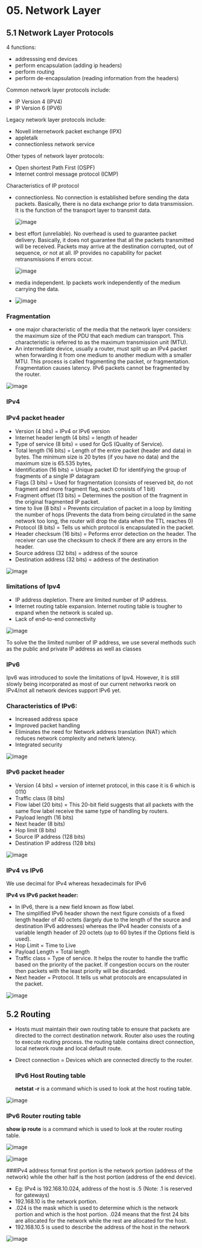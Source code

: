 # 05. Network Layer

## 5.1 Network Layer Protocols

4 functions:
- addresssing end devices
- perform encapsulation (adding ip headers)
- perform routing
- perform de-encapsulation (reading information from the headers)

Common network layer protocols include:
- IP Version 4 (IPV4)
- IP Version 6 (IPV6)

Legacy network layer protocols include:
- Novell internetwork packet exchange (IPX)
- appletalk
- connectionless network service

Other types of network layer protocols:
- Open shortest Path First (OSPF)
- Internet control message protocol (ICMP)
  
Characteristics of IP protocol
- connectionless. No connection is established before sending the data packets. Basically, there is no data exchange prior to data transmission. It is the function of the transport layer to transmit data.

  ![image](https://github.com/Fong20/Learning-repository/assets/150316121/640ab91c-a30f-4e0d-a4d7-b6eb99a63f10)

- best effort (unreliable). No overhead is used to guarantee packet delivery. Basically, it does not guarantee that all the packets transmitted will be received. Packets may arrive at the destination corrupted, out of sequence, or not at all. IP provides no capability for packet retransmissions if errors occur.

   ![image](https://github.com/Fong20/Learning-repository/assets/150316121/93cb6f44-effc-46df-9b29-5e25bc65b36a)

-  media independent. Ip packets work independently of the medium carrying the data.

- ![image](https://github.com/Fong20/Learning-repository/assets/150316121/c58d7833-1ac3-4ade-9ce1-9e25e9a585f0)

### Fragmentation
- one major characteristic of the media that the network layer considers: the maximum size of the PDU that each medium can transport. This characteristic is referred to as the maximum transmission unit (MTU).
- An intermediate device, usually a router, must split up an IPv4 packet when forwarding it from one medium to another medium with a smaller MTU. This process is called fragmenting the packet, or fragmentation. Fragmentation causes latency. IPv6 packets cannot be fragmented by the router.

![image](https://github.com/Fong20/Learning-repository/assets/150316121/c16433e9-ef7d-4680-89d8-e60bfc415eaf)

### IPv4

  ### IPv4 packet header
  - Version (4 bits) = IPv4 or IPv6 version
  - Internet header length (4 bits) = length of header
  - Type of service (8 bits) = used for QoS (Quality of Service).
  - Total length (16 bits) = Length of the entire packet (header and data) in bytes. The minimum size is 20 bytes (if you have no data) and the maximum size is 65.535 bytes,
  - Identification (16 bits) = Unique packet ID for identifying the group of fragments of a single IP datagram
  - Flags (3 bits) = Used for fragmentation (consists of reserved bit, do not fragment and more fragment flag, each consists of 1 bit)
  - Fragment offset (13 bits) = Determines the position of the fragment in the original fragmented IP packet.
  - time to live (8 bits) = Prevents circulation of packet in a loop by limiting the number of hops (Prevents the data from being circulated in the same network too long, the router will drop the data when the TTL reaches 0)
  - Protocol (8 bits) = Tells us which protocol is encapsulated in the packet.
  - Header checksum (16 bits) = Peforms error detection on the header. The receiver can use the checksum to check if there are any errors in the header.
  - Source address (32 bits) = address of the source
  - Destination address (32 bits) = address of the destination
  
  ![image](https://github.com/Fong20/Learning-repository/assets/150316121/59681505-b6b2-4f9f-9fb4-1ac1a7029bca)

  
  ### limitations of Ipv4
  - IP address depletion. There are limited number of IP address.
  - Internet routing table expansion. Internet routing table is tougher to expand when the network is scaled up.
  - Lack of end-to-end connectivity

![image](https://github.com/Fong20/Learning-repository/assets/150316121/10d54a10-c6ac-4630-984f-1a2d893cd25f)

To solve the the limited number of IP address, we use several methods such as the public and private IP address as well as classes

### IPv6
Ipv6 was introduced to sovle the limitations of Ipv4. However, it is still slowly being incorporated as most of our current networks rwork on IPv4/not all network devices support IPv6 yet.

  ### Characteristics of IPv6:
  - Increased address space
  - Improved packet handling
  - Eliminates the need for Network address translation (NAT) which reduces network complexity and netwrk latency.
  - Integrated security

![image](https://github.com/Fong20/Learning-repository/assets/150316121/4efe71d0-abe6-4158-9925-21eaf53d5ab2)

  ### IPv6 packet header
  - Version (4 bits) = version of internet protocol, in this case it is 6 which is 0110
  - Traffic class (8 bits)
  - Flow label (20 bits) = This 20-bit field suggests that all packets with the same flow label receive the same type of handling by routers.
  - Payload length (16 bits)
  - Next header (8 bits)
  - Hop limit (8 bits)
  - Source IP address (128 bits)
  - Destination IP address (128 bits)

![image](https://github.com/Fong20/Learning-repository/assets/150316121/c472034a-a9e6-4f03-95fd-563f1077a1fb)

### IPv4 vs IPv6 
We use decimal for IPv4 whereas hexadecimals for IPv6

**IPv4 vs IPv6 packet header:**
- In IPv6, there is a new field known as flow label.
- The simplified IPv6 header shown the next figure consists of a fixed length header of 40 octets (largely due to the length of the source and destination IPv6 addresses) whereas the IPv4 header consists of a variable length header of 20 octets (up to 60 bytes if the Options field is used).
- Hop Limit = Time to Live
- Payload Length = Total length
- Traffic class = Type of service. It helps the router to handle the traffic based on the priority of the packet. If congestion occurs on the router then packets with the least priority will be discarded.
- Next header = Protocol. It tells us what protocols are encapsulated in the packet.

  
![image](https://github.com/Fong20/Learning-repository/assets/150316121/ccb8ccff-dd1f-4038-85df-64d252beb8e7)

## 5.2 Routing
- Hosts must maintain their own routing table to ensure that packets are directed to the correct destination network. Router also uses the routing to execute routing process. the routing table contains direct connection, local network route and local default route.

- Direct connection = Devices which are connected directly to the router.

  ### IPv6 Host Routing table
  **netstat -r** is a command which is used to look at the host routing table.

![image](https://github.com/Fong20/Learning-repository/assets/150316121/86297d01-1488-42fe-9016-b4eb95f8cc0e)

  ### IPv6 Router routing table
  **show ip route** is a command which is used to look at the router routing table.

  ![image](https://github.com/Fong20/Learning-repository/assets/150316121/c7741122-d335-4d77-81b9-25bd2c4bd2d7)

  ![image](https://github.com/Fong20/Learning-repository/assets/150316121/6c219d7b-3109-4b1e-a11d-a25c9ae07865)


###IPv4 address format
  first portion is the network portion (address of the network) while the other half is the host portion (address of the end device).

  - Eg: IPv4 is 192.168.10.024, address of the host is .5 (Note: .1 is reserved for gateways)
  - 192.168.10 is the network portion.
  - .024 is the mask which is used to determine which is the network portion and which is the host portion. .024 means that the first 24 bits are allocated for the network while the rest are allocated for the host.
  - 192.168.10.5 is used to describe the address of the host in the network

![image](https://github.com/Fong20/Learning-repository/assets/150316121/66017306-fb8c-47b4-8610-8dcf66170229)




